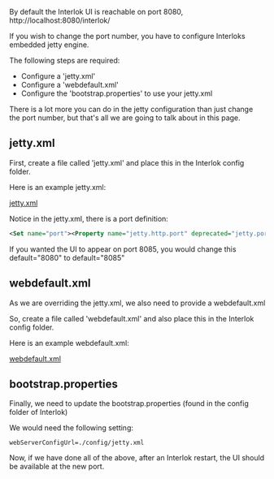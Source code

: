 By default the Interlok UI is reachable on port 8080, http://localhost:8080/interlok/

If you wish to change the port number, you have to configure Interloks embedded jetty engine.

The following steps are required:

- Configure a 'jetty.xml'
- Configure a 'webdefault.xml'
- Configure the 'bootstrap.properties' to use your jetty.xml

There is a lot more you can do in the jetty configuration than just change the port number, but that's all we are going to talk about in this page.

## jetty.xml ##

First, create a file called 'jetty.xml' and place this in the Interlok config folder.

Here is an example jetty.xml:

[jetty.xml](https://raw.githubusercontent.com/adaptris/interlok/master/interlok-common/src/main/resources/com/adaptris/core/management/webserver/jetty-failsafe.xml ':include :type=code')

Notice in the jetty.xml, there is a port definition:

```xml
<Set name="port"><Property name="jetty.http.port" deprecated="jetty.port" default="8080" /></Set>
```

If you wanted the UI to appear on port 8085, you would change this default="8080" to default="8085"

## webdefault.xml ##

As we are overriding the jetty.xml, we also need to provide a webdefault.xml

So, create a file called 'webdefault.xml' and also place this in the Interlok config folder.

Here is an example webdefault.xml:

[webdefault.xml](https://raw.githubusercontent.com/adaptris/interlok/master/interlok-common/src/main/resources/com/adaptris/core/management/webserver/jetty-webdefault-failsafe.xml ':include :type=code')

## bootstrap.properties ##

Finally, we need to update the bootstrap.properties (found in the config folder of Interlok)

We would need the following setting:


```properties
webServerConfigUrl=./config/jetty.xml
```

Now, if we have done all of the above, after an Interlok restart, the UI should be available at the new port.
